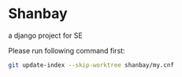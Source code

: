 # Shanbay
a django project for SE

Please run following command first:
```bash
git update-index --skip-worktree shanbay/my.cnf
```
